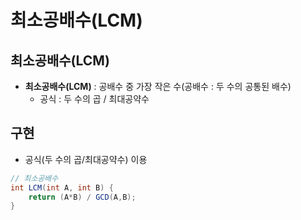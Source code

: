 # **최소공배수(LCM)**

## **최소공배수(LCM)**
- **최소공배수(LCM)** : 공배수 중 가장 작은 수(공배수 : 두 수의 공통된 배수)
    -   공식 : 두 수의 곱 / 최대공약수

## 구현
- 공식(두 수의 곱/최대공약수) 이용
```Java
// 최소공배수
int LCM(int A, int B) {
    return (A*B) / GCD(A,B);
}
```